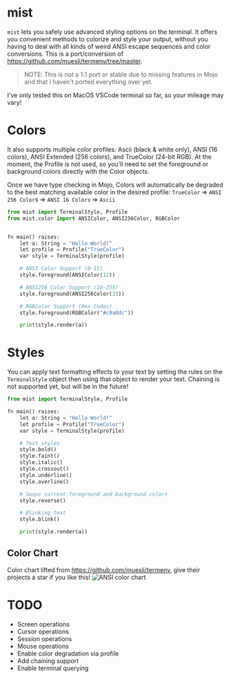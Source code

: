 # mist
`mist` lets you safely use advanced styling options on the terminal. It offers you convenient methods to colorize and style your output, without you having to deal with all kinds of weird ANSI escape sequences and color conversions. This is a port/conversion of https://github.com/muesli/termenv/tree/master.

> NOTE: This is not a 1:1 port or stable due to missing features in Mojo and that I haven't ported everything over yet.

I've only tested this on MacOS VSCode terminal so far, so your mileage may vary!

# Colors
It also supports multiple color profiles: Ascii (black & white only), ANSI (16 colors), ANSI Extended (256 colors), and TrueColor (24-bit RGB). At the moment, the Profile is not used, so you'll need to set the foreground or background colors directly with the Color objects.

Once we have type checking in Mojo, Colors will automatically be degraded to the best matching available color in the desired profile:
`TrueColor` => `ANSI 256 Color`s => `ANSI 16 Colors` => `Ascii`

```python
from mist import TerminalStyle, Profile
from mist.color import ANSIColor, ANSI256Color, RGBColor


fn main() raises:
    let a: String = "Hello World!"
    let profile = Profile("TrueColor")
    var style = TerminalStyle(profile)

    # ANSI Color Support (0-15)
    style.foreground(ANSIColor(12))

    # ANSI256 Color Support (16-255)
    style.foreground(ANSI256Color(33))

    # RGBColor Support (Hex Codes)
    style.foreground(RGBColor("#c9a0dc"))

    print(style.render(a))
```

# Styles
You can apply text formatting effects to your text by setting the rules on the `TerminalStyle` object then using that object to render your text.
Chaining is not supported yet, but will be in the future!

```python
from mist import TerminalStyle, Profile

fn main() raises:
    let a: String = "Hello World!"
    let profile = Profile("TrueColor")
    var style = TerminalStyle(profile)

    # Text styles
    style.bold()
    style.faint()
    style.italic()
    style.crossout()
    style.underline()
    style.overline()

    # Swaps current foreground and background colors
    style.reverse()

    # Blinking text
    style.blink()

    print(style.render(a))
```

## Color Chart
Color chart lifted from https://github.com/muesli/termenv, give their projects a star if you like this!
![ANSI color chart](https://github.com/thatstoasty/mist/blob/main/color-chart.png)


# TODO
- Screen operations
- Cursor operations
- Session operations
- Mouse operations
- Enable color degradation via profile
- Add chaining support
- Enable terminal querying